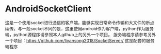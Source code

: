 # AndroidSocketClient
这是一个使用socket进行通信的客户端，能够实现日常命令传输和大文件的断点续传。与一般socket不同的是，这里使用android作为客户端，python作为服务端，python源程序请参照本人github上的另外一个项目。
服务端程序请参考另外一个项目：https://github.com/liyansong2018/SocketServer/ 这是配套的服务端程序
